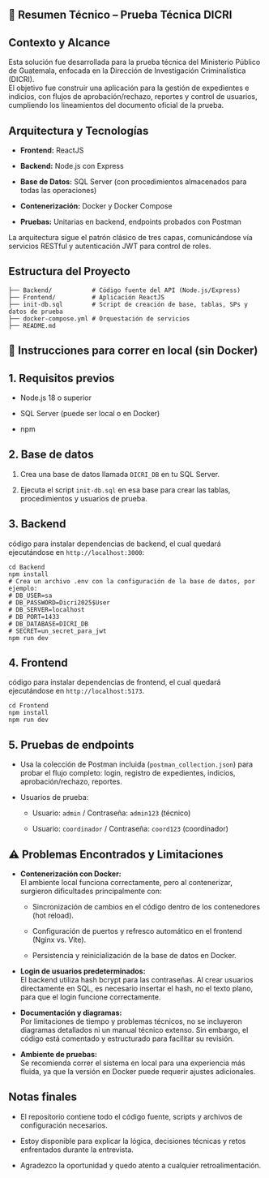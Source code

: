 ## 📄 Resumen Técnico – Prueba Técnica DICRI

## **Contexto y Alcance**

Esta solución fue desarrollada para la prueba técnica del Ministerio Público de Guatemala, enfocada en la Dirección de Investigación Criminalística (DICRI).  
El objetivo fue construir una aplicación para la gestión de expedientes e indicios, con flujos de aprobación/rechazo, reportes y control de usuarios, cumpliendo los lineamientos del documento oficial de la prueba.

## **Arquitectura y Tecnologías**

-   **Frontend:**  ReactJS
    
-   **Backend:**  Node.js con Express
    
-   **Base de Datos:**  SQL Server (con procedimientos almacenados para todas las operaciones)
    
-   **Contenerización:**  Docker y Docker Compose
    
-   **Pruebas:**  Unitarias en backend, endpoints probados con Postman
    

La arquitectura sigue el patrón clásico de tres capas, comunicándose vía servicios RESTful y autenticación JWT para control de roles.
## **Estructura del Proyecto**

    
    ├── Backend/           # Código fuente del API (Node.js/Express)
    ├── Frontend/          # Aplicación ReactJS
    ├── init-db.sql        # Script de creación de base, tablas, SPs y datos de prueba
    ├── docker-compose.yml # Orquestación de servicios
    ├── README.md

## 🚀 Instrucciones para correr en local (sin Docker)

## **1. Requisitos previos**

-   Node.js 18 o superior
    
-   SQL Server (puede ser local o en Docker)
    
-   npm
    

## **2. Base de datos**

1.  Crea una base de datos llamada  `DICRI_DB`  en tu SQL Server.
    
2.  Ejecuta el script  `init-db.sql`  en esa base para crear las tablas, procedimientos y usuarios de prueba.

## **3. Backend**
código para instalar dependencias de backend, el cual  quedará ejecutándose en `http://localhost:3000`:

    cd Backend
    npm install
    # Crea un archivo .env con la configuración de la base de datos, por ejemplo:
    # DB_USER=sa
    # DB_PASSWORD=Dicri2025$User
    # DB_SERVER=localhost
    # DB_PORT=1433
    # DB_DATABASE=DICRI_DB
    # SECRET=un_secret_para_jwt
    npm run dev
## **4. Frontend**
código para instalar dependencias de frontend, el cual  quedará ejecutándose  en `http://localhost:5173`.

    cd Frontend
    npm install
    npm run dev

## **5. Pruebas de endpoints**

-   Usa la colección de Postman incluida (`postman_collection.json`) para probar el flujo completo: login, registro de expedientes, indicios, aprobación/rechazo, reportes.
    
-   Usuarios de prueba:
    
    -   Usuario:  `admin`  / Contraseña:  `admin123`  (técnico)
        
    -   Usuario:  `coordinador`  / Contraseña:  `coord123`  (coordinador)
## ⚠️ Problemas Encontrados y Limitaciones

-   **Contenerización con Docker:**  
    El ambiente local funciona correctamente, pero al contenerizar, surgieron dificultades principalmente con:
    
    -   Sincronización de cambios en el código dentro de los contenedores (hot reload).
        
    -   Configuración de puertos y refresco automático en el frontend (Nginx vs. Vite).
        
    -   Persistencia y reinicialización de la base de datos en Docker.
        
-   **Login de usuarios predeterminados:**  
    El backend utiliza hash bcrypt para las contraseñas. Al crear usuarios directamente en SQL, es necesario insertar el hash, no el texto plano, para que el login funcione correctamente.
    
-   **Documentación y diagramas:**  
    Por limitaciones de tiempo y problemas técnicos, no se incluyeron diagramas detallados ni un manual técnico extenso. Sin embargo, el código está comentado y estructurado para facilitar su revisión.
    
-   **Ambiente de pruebas:**  
    Se recomienda correr el sistema en local para una experiencia más fluida, ya que la versión en Docker puede requerir ajustes adicionales.
    
## Notas finales

-   El repositorio contiene todo el código fuente, scripts y archivos de configuración necesarios.
    
-   Estoy disponible para explicar la lógica, decisiones técnicas y retos enfrentados durante la entrevista.
    
-   Agradezco la oportunidad y quedo atento a cualquier retroalimentación.

